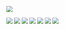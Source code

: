 ![](https://github-readme-stats.vercel.app/api?username=liangzuoting&count_private=true&show_icons=true)

![](https://img.shields.io/badge/Python-blue)
![](https://img.shields.io/badge/Sanic-blue)
![](https://img.shields.io/badge/Javascript-yellow)
![](https://img.shields.io/badge/React-yellow)
![](https://img.shields.io/badge/CPP-blue)
![](https://img.shields.io/badge/Qt-blue)
![](https://img.shields.io/badge/FFmpeg-blue)
